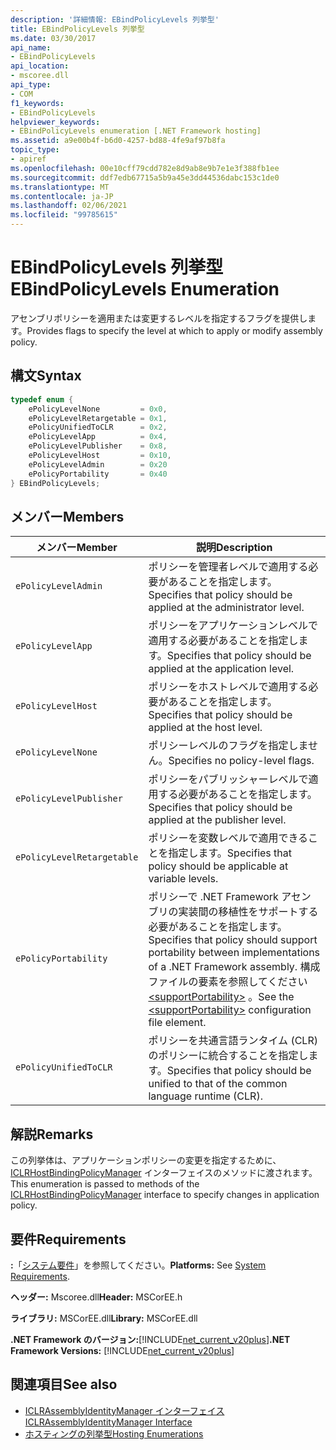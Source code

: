 ```yaml
---
description: '詳細情報: EBindPolicyLevels 列挙型'
title: EBindPolicyLevels 列挙型
ms.date: 03/30/2017
api_name:
- EBindPolicyLevels
api_location:
- mscoree.dll
api_type:
- COM
f1_keywords:
- EBindPolicyLevels
helpviewer_keywords:
- EBindPolicyLevels enumeration [.NET Framework hosting]
ms.assetid: a9e00b4f-b6d0-4257-bd88-4fe9af97b8fa
topic_type:
- apiref
ms.openlocfilehash: 00e10cff79cdd782e8d9ab8e9b7e1e3f388fb1ee
ms.sourcegitcommit: ddf7edb67715a5b9a45e3dd44536dabc153c1de0
ms.translationtype: MT
ms.contentlocale: ja-JP
ms.lasthandoff: 02/06/2021
ms.locfileid: "99785615"
---
```

# <a name="ebindpolicylevels-enumeration"></a><span data-ttu-id="423f6-103">EBindPolicyLevels 列挙型</span><span class="sxs-lookup"><span data-stu-id="423f6-103">EBindPolicyLevels Enumeration</span></span>

<span data-ttu-id="423f6-104">アセンブリポリシーを適用または変更するレベルを指定するフラグを提供します。</span><span class="sxs-lookup"><span data-stu-id="423f6-104">Provides flags to specify the level at which to apply or modify assembly policy.</span></span>  
  
## <a name="syntax"></a><span data-ttu-id="423f6-105">構文</span><span class="sxs-lookup"><span data-stu-id="423f6-105">Syntax</span></span>  
  
```cpp  
typedef enum {  
    ePolicyLevelNone         = 0x0,  
    ePolicyLevelRetargetable = 0x1,  
    ePolicyUnifiedToCLR      = 0x2,  
    ePolicyLevelApp          = 0x4,  
    ePolicyLevelPublisher    = 0x8,  
    ePolicyLevelHost         = 0x10,  
    ePolicyLevelAdmin        = 0x20  
    ePolicyPortability       = 0x40  
} EBindPolicyLevels;  
```  
  
## <a name="members"></a><span data-ttu-id="423f6-106">メンバー</span><span class="sxs-lookup"><span data-stu-id="423f6-106">Members</span></span>  
  
|<span data-ttu-id="423f6-107">メンバー</span><span class="sxs-lookup"><span data-stu-id="423f6-107">Member</span></span>|<span data-ttu-id="423f6-108">説明</span><span class="sxs-lookup"><span data-stu-id="423f6-108">Description</span></span>|  
|------------|-----------------|  
|`ePolicyLevelAdmin`|<span data-ttu-id="423f6-109">ポリシーを管理者レベルで適用する必要があることを指定します。</span><span class="sxs-lookup"><span data-stu-id="423f6-109">Specifies that policy should be applied at the administrator level.</span></span>|  
|`ePolicyLevelApp`|<span data-ttu-id="423f6-110">ポリシーをアプリケーションレベルで適用する必要があることを指定します。</span><span class="sxs-lookup"><span data-stu-id="423f6-110">Specifies that policy should be applied at the application level.</span></span>|  
|`ePolicyLevelHost`|<span data-ttu-id="423f6-111">ポリシーをホストレベルで適用する必要があることを指定します。</span><span class="sxs-lookup"><span data-stu-id="423f6-111">Specifies that policy should be applied at the host level.</span></span>|  
|`ePolicyLevelNone`|<span data-ttu-id="423f6-112">ポリシーレベルのフラグを指定しません。</span><span class="sxs-lookup"><span data-stu-id="423f6-112">Specifies no policy-level flags.</span></span>|  
|`ePolicyLevelPublisher`|<span data-ttu-id="423f6-113">ポリシーをパブリッシャーレベルで適用する必要があることを指定します。</span><span class="sxs-lookup"><span data-stu-id="423f6-113">Specifies that policy should be applied at the publisher level.</span></span>|  
|`ePolicyLevelRetargetable`|<span data-ttu-id="423f6-114">ポリシーを変数レベルで適用できることを指定します。</span><span class="sxs-lookup"><span data-stu-id="423f6-114">Specifies that policy should be applicable at variable levels.</span></span>|  
|`ePolicyPortability`|<span data-ttu-id="423f6-115">ポリシーで .NET Framework アセンブリの実装間の移植性をサポートする必要があることを指定します。</span><span class="sxs-lookup"><span data-stu-id="423f6-115">Specifies that policy should support portability between implementations of a .NET Framework assembly.</span></span> <span data-ttu-id="423f6-116">構成ファイルの要素を参照してください [\<supportPortability>](../../configure-apps/file-schema/runtime/supportportability-element.md) 。</span><span class="sxs-lookup"><span data-stu-id="423f6-116">See the [\<supportPortability>](../../configure-apps/file-schema/runtime/supportportability-element.md) configuration file element.</span></span>|  
|`ePolicyUnifiedToCLR`|<span data-ttu-id="423f6-117">ポリシーを共通言語ランタイム (CLR) のポリシーに統合することを指定します。</span><span class="sxs-lookup"><span data-stu-id="423f6-117">Specifies that policy should be unified to that of the common language runtime (CLR).</span></span>|  
  
## <a name="remarks"></a><span data-ttu-id="423f6-118">解説</span><span class="sxs-lookup"><span data-stu-id="423f6-118">Remarks</span></span>  

 <span data-ttu-id="423f6-119">この列挙体は、アプリケーションポリシーの変更を指定するために、 [ICLRHostBindingPolicyManager](iclrhostbindingpolicymanager-interface.md) インターフェイスのメソッドに渡されます。</span><span class="sxs-lookup"><span data-stu-id="423f6-119">This enumeration is passed to methods of the [ICLRHostBindingPolicyManager](iclrhostbindingpolicymanager-interface.md) interface to specify changes in application policy.</span></span>  
  
## <a name="requirements"></a><span data-ttu-id="423f6-120">要件</span><span class="sxs-lookup"><span data-stu-id="423f6-120">Requirements</span></span>  

 <span data-ttu-id="423f6-121">**:**「[システム要件](../../get-started/system-requirements.md)」を参照してください。</span><span class="sxs-lookup"><span data-stu-id="423f6-121">**Platforms:** See [System Requirements](../../get-started/system-requirements.md).</span></span>  
  
 <span data-ttu-id="423f6-122">**ヘッダー:** Mscoree.dll</span><span class="sxs-lookup"><span data-stu-id="423f6-122">**Header:** MSCorEE.h</span></span>  
  
 <span data-ttu-id="423f6-123">**ライブラリ:** MSCorEE.dll</span><span class="sxs-lookup"><span data-stu-id="423f6-123">**Library:** MSCorEE.dll</span></span>  
  
 <span data-ttu-id="423f6-124">**.NET Framework のバージョン:**[!INCLUDE[net_current_v20plus](../../../../includes/net-current-v20plus-md.md)]</span><span class="sxs-lookup"><span data-stu-id="423f6-124">**.NET Framework Versions:** [!INCLUDE[net_current_v20plus](../../../../includes/net-current-v20plus-md.md)]</span></span>  
  
## <a name="see-also"></a><span data-ttu-id="423f6-125">関連項目</span><span class="sxs-lookup"><span data-stu-id="423f6-125">See also</span></span>

- [<span data-ttu-id="423f6-126">ICLRAssemblyIdentityManager インターフェイス</span><span class="sxs-lookup"><span data-stu-id="423f6-126">ICLRAssemblyIdentityManager Interface</span></span>](iclrassemblyidentitymanager-interface.md)
- [<span data-ttu-id="423f6-127">ホスティングの列挙型</span><span class="sxs-lookup"><span data-stu-id="423f6-127">Hosting Enumerations</span></span>](hosting-enumerations.md)
